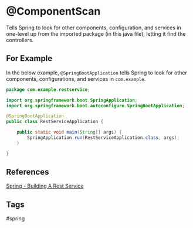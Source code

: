 # @ComponentScan 

Tells Spring to look for other components, configuration, and services in one-level up from the imported package (in this java file), letting it find the controllers.  

## For Example
In the below example, `@SpringBootApplication` tells Spring to look for other components, configurations, and services in `com.example`.  

```java
package com.example.restservice;

import org.springframework.boot.SpringApplication;
import org.springframework.boot.autoconfigure.SpringBootApplication;

@SpringBootApplication
public class RestServiceApplication {

	public static void main(String[] args) {
		SpringApplication.run(RestServiceApplication.class, args);
	}

}
```

## References
[Spring - Building A Rest Service](https://spring.io/guides/gs/rest-service/#initial)

## Tags
#spring
